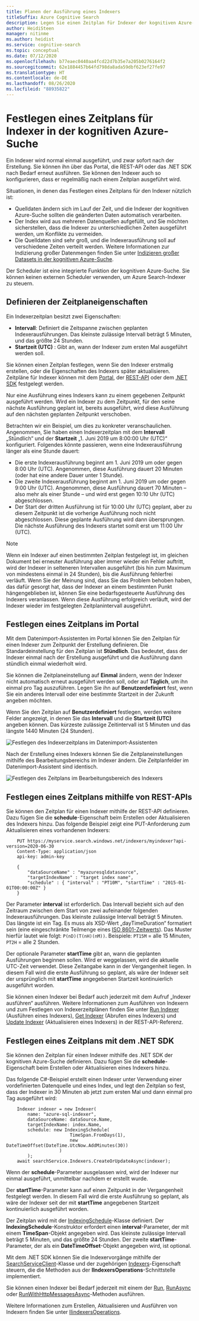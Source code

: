 ```yaml
---
title: Planen der Ausführung eines Indexers
titleSuffix: Azure Cognitive Search
description: Legen Sie einen Zeitplan für Indexer der kognitiven Azure-Suche fest, um Inhalte in regelmäßigen Abständen oder zu bestimmten Zeiten zu indizieren.
author: HeidiSteen
manager: nitinme
ms.author: heidist
ms.service: cognitive-search
ms.topic: conceptual
ms.date: 07/12/2020
ms.openlocfilehash: b77eaec0440aa4fcd22d7b35e7a205b0276164f2
ms.sourcegitcommit: 62e1884457b64fd798da8ada59dbf623ef27fe97
ms.translationtype: HT
ms.contentlocale: de-DE
ms.lasthandoff: 08/26/2020
ms.locfileid: "88935822"
---
```

# <a name="how-to-schedule-indexers-in-azure-cognitive-search"></a>Festlegen eines Zeitplans für Indexer in der kognitiven Azure-Suche

Ein Indexer wird normal einmal ausgeführt, und zwar sofort nach der Erstellung. Sie können ihn über das Portal, die REST-API oder das .NET SDK nach Bedarf erneut ausführen. Sie können den Indexer auch so konfigurieren, dass er regelmäßig nach einem Zeitplan ausgeführt wird.

Situationen, in denen das Festlegen eines Zeitplans für den Indexer nützlich ist:

* Quelldaten ändern sich im Lauf der Zeit, und die Indexer der kognitiven Azure-Suche sollten die geänderten Daten automatisch verarbeiten.
* Der Index wird aus mehreren Datenquellen aufgefüllt, und Sie möchten sicherstellen, dass die Indexer zu unterschiedlichen Zeiten ausgeführt werden, um Konflikte zu vermeiden.
* Die Quelldaten sind sehr groß, und die Indexerausführung soll auf verschiedene Zeiten verteilt werden. Weitere Informationen zur Indizierung großer Datenmengen finden Sie unter [Indizieren großer Datasets in der kognitiven Azure-Suche](search-howto-large-index.md).

Der Scheduler ist eine integrierte Funktion der kognitiven Azure-Suche. Sie können keinen externen Scheduler verwenden, um Azure Search-Indexer zu steuern.

## <a name="define-schedule-properties"></a>Definieren der Zeitplaneigenschaften

Ein Indexerzeitplan besitzt zwei Eigenschaften:
* **Intervall**: Definiert die Zeitspanne zwischen geplanten Indexerausführungen. Das kleinste zulässige Intervall beträgt 5 Minuten, und das größte 24 Stunden.
* **Startzeit (UTC)** : Gibt an, wann der Indexer zum ersten Mal ausgeführt werden soll.

Sie können einen Zeitplan festlegen, wenn Sie den Indexer erstmalig erstellen, oder die Eigenschaften des Indexers später aktualisieren. Zeitpläne für Indexer können mit dem [Portal](#portal), der [REST-API](#restApi) oder dem [.NET SDK](#dotNetSdk) festgelegt werden.

Nur eine Ausführung eines Indexers kann zu einem gegebenen Zeitpunkt ausgeführt werden. Wird ein Indexer zu dem Zeitpunkt, für den seine nächste Ausführung geplant ist, bereits ausgeführt, wird diese Ausführung auf den nächsten geplanten Zeitpunkt verschoben.

Betrachten wir ein Beispiel, um dies zu konkreter veranschaulichen. Angenommen, Sie haben einen Indexerzeitplan mit dem **Intervall** „Stündlich“ und der **Startzeit** „1. Juni 2019 um 8:00:00 Uhr (UTC)“ konfiguriert. Folgendes könnte passieren, wenn eine Indexerausführung länger als eine Stunde dauert:

* Die erste Indexerausführung beginnt am 1. Juni 2019 um oder gegen 8:00 Uhr (UTC). Angenommen, diese Ausführung dauert 20 Minuten (oder hat eine andere Dauer unter 1 Stunde).
* Die zweite Indexerausführung beginnt am 1. Juni 2019 um oder gegen 9:00 Uhr (UTC). Angenommen, diese Ausführung dauert 70 Minuten – also mehr als einer Stunde – und wird erst gegen 10:10 Uhr (UTC) abgeschlossen.
* Der Start der dritten Ausführung ist für 10:00 Uhr (UTC) geplant, aber zu diesem Zeitpunkt ist die vorherige Ausführung noch nicht abgeschlossen. Diese geplante Ausführung wird dann übersprungen. Die nächste Ausführung des Indexers startet somit erst um 11:00 Uhr (UTC).

> [!NOTE]
> Wenn ein Indexer auf einen bestimmten Zeitplan festgelegt ist, im gleichen Dokument bei erneuter Ausführung aber immer wieder ein Fehler auftritt, wird der Indexer in selteneren Intervallen ausgeführt (bis hin zum Maximum von mindestens einmal in 24 Stunden), bis die Ausführung fehlerfrei verläuft.  Wenn Sie der Meinung sind, dass Sie das Problem behoben haben, das dafür gesorgt hat, dass der Indexer an einem bestimmten Punkt hängengeblieben ist, können Sie eine bedarfsgesteuerte Ausführung des Indexers veranlassen. Wenn diese Ausführung erfolgreich verläuft, wird der Indexer wieder im festgelegten Zeitplanintervall ausgeführt.

<a name="portal"></a>

## <a name="schedule-in-the-portal"></a>Festlegen eines Zeitplans im Portal

Mit dem Datenimport-Assistenten im Portal können Sie den Zeitplan für einen Indexer zum Zeitpunkt der Erstellung definieren. Die Standardeinstellung für den Zeitplan ist **Stündlich**. Das bedeutet, dass der Indexer einmal nach der Erstellung ausgeführt und die Ausführung dann stündlich einmal wiederholt wird.

Sie können die Zeitplaneinstellung auf **Einmal** ändern, wenn der Indexer nicht automatisch erneut ausgeführt werden soll, oder auf **Täglich**, um ihn einmal pro Tag auszuführen. Legen Sie ihn auf **Benutzerdefiniert** fest, wenn Sie ein anderes Intervall oder eine bestimmte Startzeit in der Zukunft angeben möchten.

Wenn Sie den Zeitplan auf **Benutzerdefiniert** festlegen, werden weitere Felder angezeigt, in denen Sie das **Intervall** und die **Startzeit (UTC)** angeben können. Das kürzeste zulässige Zeitintervall ist 5 Minuten und das längste 1440 Minuten (24 Stunden).

   ![Festlegen des Indexerzeitplans im Datenimport-Assistenten](media/search-howto-schedule-indexers/schedule-import-data.png "Festlegen des Indexerzeitplans im Datenimport-Assistenten")

Nach der Erstellung eines Indexers können Sie die Zeitplaneinstellungen mithilfe des Bearbeitungsbereichs im Indexer ändern. Die Zeitplanfelder im Datenimport-Assistent sind identisch.

   ![Festlegen des Zeitplans im Bearbeitungsbereich des Indexers](media/search-howto-schedule-indexers/schedule-edit.png "Festlegen des Zeitplans im Bearbeitungsbereich des Indexers")

<a name="restApi"></a>

## <a name="schedule-using-rest-apis"></a>Festlegen eines Zeitplans mithilfe von REST-APIs

Sie können den Zeitplan für einen Indexer mithilfe der REST-API definieren. Dazu fügen Sie die **schedule**-Eigenschaft beim Erstellen oder Aktualisieren des Indexers hinzu. Das folgende Beispiel zeigt eine PUT-Anforderung zum Aktualisieren eines vorhandenen Indexers:

```http
    PUT https://myservice.search.windows.net/indexers/myindexer?api-version=2020-06-30
    Content-Type: application/json
    api-key: admin-key

    {
        "dataSourceName" : "myazuresqldatasource",
        "targetIndexName" : "target index name",
        "schedule" : { "interval" : "PT10M", "startTime" : "2015-01-01T00:00:00Z" }
    }
```

Der Parameter **interval** ist erforderlich. Das Intervall bezieht sich auf den Zeitraum zwischen dem Start von zwei aufeinander folgenden Indexerausführungen. Das kleinste zulässige Intervall beträgt 5 Minuten. Das längste ist ein Tag. Es muss als XSD-Wert „dayTimeDuration“ formatiert sein (eine eingeschränkte Teilmenge eines [ISO 8601-Zeitwerts](https://www.w3.org/TR/xmlschema11-2/#dayTimeDuration)). Das Muster hierfür lautet wie folgt: `P(nD)(T(nH)(nM))`. Beispiele: `PT15M` = alle 15 Minuten, `PT2H` = alle 2 Stunden.

Der optionale Parameter **startTime** gibt an, wann die geplanten Ausführungen beginnen sollen. Wird er weggelassen, wird die aktuelle UTC-Zeit verwendet. Diese Zeitangabe kann in der Vergangenheit liegen. In diesem Fall wird die erste Ausführung so geplant, als wäre der Indexer seit der ursprünglich mit **startTime** angegebenen Startzeit kontinuierlich ausgeführt worden.

Sie können einen Indexer bei Bedarf auch jederzeit mit dem Aufruf „Indexer ausführen“ ausführen. Weitere Informationen zum Ausführen von Indexern und zum Festlegen von Indexerzeitplänen finden Sie unter [Run Indexer](/rest/api/searchservice/run-indexer) (Ausführen eines Indexers), [Get Indexer](/rest/api/searchservice/get-indexer) (Abrufen eines Indexers) und [Update Indexer](/rest/api/searchservice/update-indexer) (Aktualisieren eines Indexers) in der REST-API-Referenz.

<a name="dotNetSdk"></a>

## <a name="schedule-using-the-net-sdk"></a>Festlegen eines Zeitplans mit dem .NET SDK

Sie können den Zeitplan für einen Indexer mithilfe des .NET SDK der kognitiven Azure-Suche definieren. Dazu fügen Sie die **schedule**-Eigenschaft beim Erstellen oder Aktualisieren eines Indexers hinzu.

Das folgende C#-Beispiel erstellt einen Indexer unter Verwendung einer vordefinierten Datenquelle und eines Index, und legt den Zeitplan so fest, dass der Indexer in 30 Minuten ab jetzt zum ersten Mal und dann einmal pro Tag ausgeführt wird:

```
    Indexer indexer = new Indexer(
        name: "azure-sql-indexer",
        dataSourceName: dataSource.Name,
        targetIndexName: index.Name,
        schedule: new IndexingSchedule(
                        TimeSpan.FromDays(1), 
                        new DateTimeOffset(DateTime.UtcNow.AddMinutes(30))
                    )
        );
    await searchService.Indexers.CreateOrUpdateAsync(indexer);
```
Wenn der **schedule**-Parameter ausgelassen wird, wird der Indexer nur einmal ausgeführt, unmittelbar nachdem er erstellt wurde.

Der **startTime**-Parameter kann auf einen Zeitpunkt in der Vergangenheit festgelegt werden. In diesem Fall wird die erste Ausführung so geplant, als wäre der Indexer seit der mit **startTime** angegebenen Startzeit kontinuierlich ausgeführt worden.

Der Zeitplan wird mit der [IndexingSchedule](/dotnet/api/microsoft.azure.search.models.indexingschedule?view=azure-dotnet)-Klasse definiert. Der **IndexingSchedule**-Konstruktor erfordert einen **interval**-Parameter, der mit einem **TimeSpan**-Objekt angegeben wird. Das kleinste zulässige Intervall beträgt 5 Minuten, und das größte 24 Stunden. Der zweite **startTime**-Parameter, der als ein **DateTimeOffset**-Objekt angegeben wird, ist optional.

Mit dem .NET SDK können Sie die Indexervorgänge mithilfe der [SearchServiceClient](/dotnet/api/microsoft.azure.search.searchserviceclient)-Klasse und der zugehörigen [Indexers](/dotnet/api/microsoft.azure.search.searchserviceclient.indexers)-Eigenschaft steuern, die die Methoden aus der **IIndexersOperations**-Schnittstelle implementiert. 

Sie können einen Indexer bei Bedarf jederzeit mit einem der [Run](/dotnet/api/microsoft.azure.search.indexersoperationsextensions.run), [RunAsync](/dotnet/api/microsoft.azure.search.indexersoperationsextensions.runasync) oder [RunWithHttpMessagesAsync](/dotnet/api/microsoft.azure.search.iindexersoperations.runwithhttpmessagesasync)-Methoden ausführen.

Weitere Informationen zum Erstellen, Aktualisieren und Ausführen von Indexern finden Sie unter [IIindexersOperations](/dotnet/api/microsoft.azure.search.iindexersoperations?view=azure-dotnet).